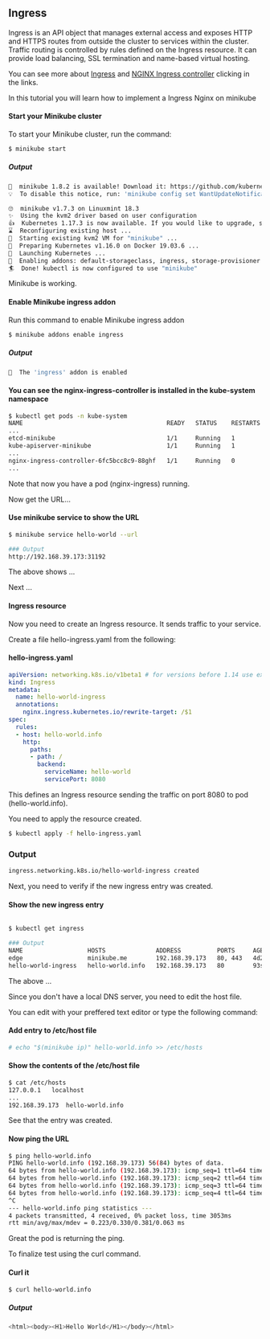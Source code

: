 

## Ingress

Ingress is an API object that manages external access and exposes HTTP and HTTPS routes from outside the cluster to services within the cluster. Traffic routing is controlled by rules defined on the Ingress resource.
It can provide load balancing, SSL termination and name-based virtual hosting.

You can see more about [Ingress](https://kubernetes.io/docs/concepts/services-networking/ingress/) and [NGINX Ingress controller](https://kubernetes.io/docs/tasks/access-application-cluster/ingress-minikube/) clicking in the links.


 In this tutorial you will learn how to implement a Ingress Nginx on minikube

#### Start your Minikube cluster

To start your Minikube cluster, run the command:

```sh
$ minikube start
```
##### Output
```sh
🎉  minikube 1.8.2 is available! Download it: https://github.com/kubernetes/minikube/releases/tag/v1.8.2
💡  To disable this notice, run: 'minikube config set WantUpdateNotification false'

🙄  minikube v1.7.3 on Linuxmint 18.3
✨  Using the kvm2 driver based on user configuration
👍  Kubernetes 1.17.3 is now available. If you would like to upgrade, specify: --kubernetes-version=1.17.3
⌛  Reconfiguring existing host ...
🔄  Starting existing kvm2 VM for "minikube" ...
🐳  Preparing Kubernetes v1.16.0 on Docker 19.03.6 ...
🚀  Launching Kubernetes ...
🌟  Enabling addons: default-storageclass, ingress, storage-provisioner
🏄  Done! kubectl is now configured to use "minikube"
```

Minikube is working.


#### Enable Minikube ingress addon

Run this command to enable Minikube ingress addon
```sh
$ minikube addons enable ingress
```
##### Output
```sh
🌟  The 'ingress' addon is enabled
```

#### You can see the nginx-ingress-controller is installed in the kube-system namespace
```sh
$ kubectl get pods -n kube-system
NAME                                        READY   STATUS    RESTARTS   AGE
...
etcd-minikube                               1/1     Running   1          4d22h
kube-apiserver-minikube                     1/1     Running   1          4d22h
...
nginx-ingress-controller-6fc5bcc8c9-88ghf   1/1     Running   0          89s
...

```
Note that now you have a pod (nginx-ingress) running.


Now get the URL...

#### Use minikube service to show the URL

```sh  
$ minikube service hello-world --url

### Output
http://192.168.39.173:31192
```

The above shows ...

Next ...


#### Ingress resource

Now you need to create an Ingress resource. It sends traffic to your service.

Create a file hello-ingress.yaml from the following:
#### hello-ingress.yaml
```yaml
apiVersion: networking.k8s.io/v1beta1 # for versions before 1.14 use extensions/v1beta1
kind: Ingress
metadata:
  name: hello-world-ingress
  annotations:
    nginx.ingress.kubernetes.io/rewrite-target: /$1
spec:
  rules:
  - host: hello-world.info
    http:
      paths:
      - path: /
        backend:
          serviceName: hello-world
          servicePort: 8080

```
This defines an Ingress resource sending the traffic on port 8080 to pod (hello-world.info).

You need to apply the resource created.

```sh  
$ kubectl apply -f hello-ingress.yaml
```
### Output
```sh
ingress.networking.k8s.io/hello-world-ingress created
```

Next, you need to verify if the new ingress entry was created.

#### Show the new ingress entry  

```sh  

$ kubectl get ingress

### Output
NAME                  HOSTS              ADDRESS          PORTS     AGE
edge                  minikube.me        192.168.39.173   80, 443   4d23h
hello-world-ingress   hello-world.info   192.168.39.173   80        93s

```
The above ...

Since you don't have a local DNS server, you need to edit the host file.

You can edit with your preffered text editor or type the following command:

#### Add entry to /etc/host file  

```sh  
# echo "$(minikube ip)" hello-world.info >> /etc/hosts
```

#### Show the contents of the /etc/host file
```sh
$ cat /etc/hosts
127.0.0.1	localhost
...
192.168.39.173	hello-world.info
```
See that the entry was created.

#### Now ping the URL

```sh
$ ping hello-world.info
PING hello-world.info (192.168.39.173) 56(84) bytes of data.
64 bytes from hello-world.info (192.168.39.173): icmp_seq=1 ttl=64 time=0.363 ms
64 bytes from hello-world.info (192.168.39.173): icmp_seq=2 ttl=64 time=0.381 ms
64 bytes from hello-world.info (192.168.39.173): icmp_seq=3 ttl=64 time=0.354 ms
64 bytes from hello-world.info (192.168.39.173): icmp_seq=4 ttl=64 time=0.223 ms
^C
--- hello-world.info ping statistics ---
4 packets transmitted, 4 received, 0% packet loss, time 3053ms
rtt min/avg/max/mdev = 0.223/0.330/0.381/0.063 ms

```

Great the pod is returning the ping.

To finalize test using the curl command.

#### Curl it  
```sh
$ curl hello-world.info
```
##### Output
```sh
<html><body><H1>Hello World</H1></body></html>
```
